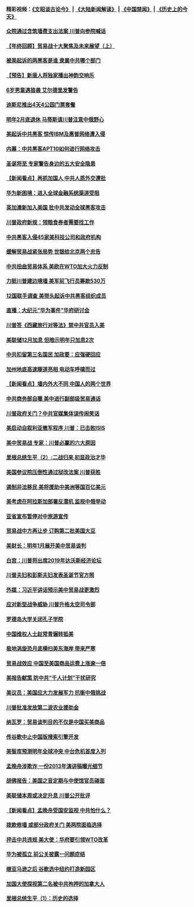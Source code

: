 #### 精彩视频：[《文昭谈古论今》](https://github.com/gfw-breaker/wenzhao/blob/master/README.md?t=12211531) | [《大陆新闻解读》](https://github.com/gfw-breaker/ntdtv-comedy/blob/master/README.md?t=12211531) | [《中国禁闻》](https://github.com/gfw-breaker/ntdtv-news/blob/master/README.md?t=12211531) | [《历史上的今天》](https://github.com/gfw-breaker/today-in-history/blob/master/README.md?t=12211531) 

#### [众院通过含筑墙费支出法案 川普向参院喊话](../pages/nsc412/n10925061.md?t=12211531) 

#### [【年终回顾】贸易战十大聚焦及未来展望（上）](../pages/nsc412/n10918329.md?t=12211531) 

#### [被美起诉的两黑客是谁 隶属中共哪个部门](../pages/nsc412/n10923895.md?t=12211531) 

#### [【预告】新唐人将独家播出神韵交响乐](../pages/nsc412/n10912037.md?t=12211531) 

#### [6岁男童遇狼袭 艾尔德里发警告](../pages/nsc412/n10923890.md?t=12211531) 

#### [迪斯尼推出4天4公园门票套餐](../pages/nsc412/n10923825.md?t=12211531) 

#### [明年2月底退休 马蒂斯请川普注意中俄野心](../pages/nsc412/n10923696.md?t=12211531) 

#### [美起诉中共黑客 惊传IBM及惠普网络遭入侵](../pages/nsc412/n10923571.md?t=12211531) 

#### [内幕：中共黑客APT10如何进行网络攻击](../pages/nsc412/n10923423.md?t=12211531) 

#### [圣诞将至 专家警告身边的五大安全隐患](../pages/nsc412/n10923394.md?t=12211531) 

#### [【新闻看点】再抓加国人 中共人质外交遭批](../pages/nsc412/n10922846.md?t=12211531) 

#### [华为新困境：进入全球金融系统渠道受阻](../pages/nsc412/n10923369.md?t=12211531) 

#### [英加澳新加入美国 批中共发动全球黑客攻击](../pages/nsc412/n10923357.md?t=12211531) 

#### [川普政府新规：领粮食券者需要找工作](../pages/nsc412/n10923162.md?t=12211531) 

#### [中共黑客入侵45家美科技公司和政府机构](../pages/nsc412/n10923136.md?t=12211531) 

#### [缓解贸易战紧张局势 世银给北京两个忠告](../pages/nsc412/n10923048.md?t=12211531) 

#### [中共扭曲贸易体系 美欧在WTO加大火力反制](../pages/nsc412/n10922906.md?t=12211531) 

#### [力挺川普建边境墙 美军前飞行员筹款530万](../pages/nsc412/n10922736.md?t=12211531) 

#### [12国联手调查 美带头起诉中共黑客组织成员](../pages/nsc412/n10922820.md?t=12211531) 

#### [直播：大纪元“华为事件”华府研讨会](../pages/nsc412/n10921256.md?t=12211531) 

#### [川普签《西藏旅行对等法》禁中共官员入美](../pages/nsc412/n10921242.md?t=12211531) 

#### [美联储12月加息 但暗示明年只加息2次](../pages/nsc412/n10920893.md?t=12211531) 

#### [中共扣留第三名国民 加政要：应强硬回应](../pages/nsc412/n10920887.md?t=12211531) 

#### [加州地底高速隧道亮相 电动车呼啸而过](../pages/nsc412/n10920767.md?t=12211531) 

#### [【新闻看点】墙内外大不同 中国人的两个世界](../pages/nsc412/n10920712.md?t=12211531) 

#### [中共商务部自曝 美中进行副部级贸易通话](../pages/nsc412/n10920635.md?t=12211531) 

#### [川普政府关门？中共官媒集体误传闹笑话](../pages/nsc412/n10920340.md?t=12211531) 

#### [美启动自叙利亚撤军程序 川普：已击败ISIS](../pages/nsc412/n10920579.md?t=12211531) 

#### [美中贸易战 专家：川普必赢的六大原因](../pages/nsc412/n10920421.md?t=12211531) 

#### [里根总统生平（2）:二战归来 初显政治才华](../pages/nsc412/n10919484.md?t=12211531) 

#### [美国参议院压倒性通过狱改法案 川普获胜](../pages/nsc412/n10919122.md?t=12211531) 

#### [遏制非法移民 美将援助中美洲等国百亿美元](../pages/nsc412/n10919532.md?t=12211531) 

#### [美考虑在阿拉斯加部署反潜机 监视中俄举动](../pages/nsc412/n10919530.md?t=12211531) 

#### [亚省宣布暂停对中旅游宣传](../pages/nsc412/n10924180.md?t=12211531) 

#### [贸易战中方再让步 订购第二批美国大豆](../pages/nsc412/n10919154.md?t=12211531) 

#### [美财长：明年1月展开美中贸易谈判](../pages/nsc412/n10918842.md?t=12211531) 

#### [白宫：川普将出席2019年达沃斯经济论坛](../pages/nsc412/n10918624.md?t=12211531) 

#### [川普夫妇和彭斯夫妇发表圣诞节官方照](../pages/nsc412/n10918717.md?t=12211531) 

#### [外媒：习近平讲话预示美中贸易战更激烈](../pages/nsc412/n10918487.md?t=12211531) 

#### [应对新型战争威胁 川普升格太空司令部](../pages/nsc412/n10918501.md?t=12211531) 

#### [罗德岛大学关闭孔子学院](../pages/nsc412/n10918386.md?t=12211531) 

#### [中国维权人士赵常青辗转抵美](../pages/nsc412/n10918437.md?t=12211531) 

#### [极地涡旋恐月底横扫美东海岸 带来严寒](../pages/nsc412/n10918366.md?t=12211531) 

#### [贸易战效应 中国至美国商品运费上涨逾一倍](../pages/nsc412/n10918337.md?t=12211531) 

#### [美报告献策 防中共“千人计划”干扰研究](../pages/nsc412/n10916712.md?t=12211531) 

#### [美议员：美国应大力发展军力 抗衡中俄挑战](../pages/nsc412/n10917600.md?t=12211531) 

#### [川普批准发放第二波农业援助金](../pages/nsc412/n10916962.md?t=12211531) 

#### [纳瓦罗：贸易谈判目的不仅是中国买美商品](../pages/nsc412/n10917018.md?t=12211531) 

#### [传谷歌中止中国版搜索引擎开发](../pages/nsc412/n10917439.md?t=12211531) 

#### [美智库预测明年全球冲突 中台危机首度入列](../pages/nsc412/n10916856.md?t=12211531) 

#### [孟晚舟涉欺诈 一份2013年演讲稿曝光细节](../pages/nsc412/n10916405.md?t=12211531) 

#### [胡佛报告：美国之音定期与中使馆官员碰面](../pages/nsc412/n10916158.md?t=12211531) 

#### [美联储本周或决定升息 川普公开批评](../pages/nsc412/n10916516.md?t=12211531) 

#### [【新闻看点】孟晚舟受国安监视 中共怕什么？](../pages/nsc412/n10916290.md?t=12211531) 

#### [拨款修墙 或部分政府关门 美两院面临选择](../pages/nsc412/n10916254.md?t=12211531) 

#### [抨击中共违规 美大使：华府要引领WTO改革](../pages/nsc412/n10916337.md?t=12211531) 

#### [华为被孤立 前公关披露一问题症结](../pages/nsc412/n10916224.md?t=12211531) 

#### [继亚马逊之后 谷歌选中纽约打造新园区](../pages/nsc412/n10916244.md?t=12211531) 

#### [加国大使探视第二名被中共拘押的加拿大人](../pages/nsc412/n10916036.md?t=12211531) 

#### [里根总统生平（1）：历史的选择](../pages/nsc412/n10915488.md?t=12211531) 

